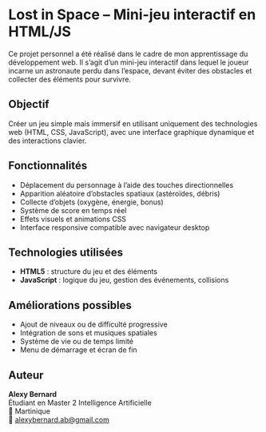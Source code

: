 # Lost in Space – Mini-jeu interactif en HTML/JS

Ce projet personnel a été réalisé dans le cadre de mon apprentissage du développement web. Il s’agit d’un mini-jeu interactif dans lequel le joueur incarne un astronaute perdu dans l’espace, devant éviter des obstacles et collecter des éléments pour survivre.

## Objectif

Créer un jeu simple mais immersif en utilisant uniquement des technologies web (HTML, CSS, JavaScript), avec une interface graphique dynamique et des interactions clavier.

## Fonctionnalités

- Déplacement du personnage à l’aide des touches directionnelles
- Apparition aléatoire d’obstacles spatiaux (astéroïdes, débris)
- Collecte d’objets (oxygène, énergie, bonus)
- Système de score en temps réel
- Effets visuels et animations CSS
- Interface responsive compatible avec navigateur desktop

## Technologies utilisées

- **HTML5** : structure du jeu et des éléments
- **JavaScript** : logique du jeu, gestion des événements, collisions

## Améliorations possibles

- Ajout de niveaux ou de difficulté progressive
- Intégration de sons et musiques spatiales
- Système de vie ou de temps limité
- Menu de démarrage et écran de fin

## Auteur

**Alexy Bernard**  
Étudiant en Master 2 Intelligence Artificielle  
📍 Martinique  
📧 alexybernard.ab@gmail.com
